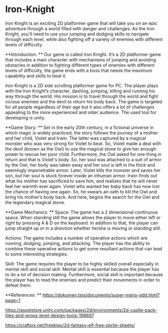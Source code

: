 # Iron-Knight
Iron Knight is an exciting 2D platformer game that will take you on an epic adventure through a world filled with danger and challenges. As the Iron Knight, you'll need to use your jumping and dodging skills to navigate through each level, while also fighting off a variety of enemies with different levels of difficulty. 

**Introduction:
**
Our game is called Iron Knight. It’s a 2D platformer game that includes a main character with mechanisms of jumping and avoiding obstacles in addition to fighting different types of enemies with different levels of difficulty, the game ends with a boss that needs the maximum capability and skills to beat it.

Iron Knight is a 2D side scrolling platformer game for PC. The player plays with the Iron Knight’s character, dashing, jumping, killing and running his way through the world. His mission is to travel through the world and fight vicious enemies and the devil to return his body back. The game is targeted for all people regardless of their age but it also offers a lot of challenges appealing to the more experienced and older audience. The used tool for developing is unity. 

**Game Story:
**
Set in the early 20th century, in a fictional universe in which magic is widely practiced, the story follows the journey of a mother and her child, Violet and Irwin. The latter was captured by a magical monster who was very strong for Violet to beat. So, Violet made a deal with the devil (known as the Owl) to use the magical stone to give her enough power to rescue her poor child. Furthermore, the Owl asked for one thing in return and that is Violet's body. So, her soul was attached to a suit of armor by the Owl, her body was taken away and her soul is left in the thick and seemingly impenetrable armor. Later, Violet kills the monster and saves her son, but her soul is stuck forever inside an inhuman armor. Irwin finds out what his mother has sacrificed to save him, and realizes that he will never feel her warmth ever again. Violet who wanted her baby back has now lost the chance of having one again. So, he swears an oath to kill the Owl and bring his mother’s body back. And here, begins the search for the Owl and the legendary magical stone.

**Game Mechanics: 
**
Space:
The game has a 2 dimensional continuous space. When standing still the game allows the player to move either left or right by pressing A & D on the keyboard. In addition to that, the player can jump straight up or in a direction whether he/she is moving or standing still.

Actions:
The game includes a number of operative actions which are running, dodging, jumping, and attacking. The player has the ability to combine these operative actions to get some resultant actions that can lead to some interesting strategies.

Skill:
The game requires the player to be highly skilled overall especially in mental skill and social skill. Mental skill is essential because the player has to do a lot of decision making. Furthermore, social skill is important because the player has to read the enemies and predict their movements in order to defeat them.


**References:
**
https://dokumen.tips/documents/super-mario-gdd.html?page=1

https://assetstore.unity.com/packages/2d/environments/2d-castle-pack-tiles-and-props-level-design-tools-198697

https://craftpix.net/freebies/2d-fantasy-elf-free-sprite-sheets/

